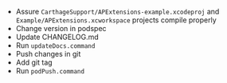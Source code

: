 - Assure `CarthageSupport/APExtensions-example.xcodeproj` and `Example/APExtensions.xcworkspace` projects compile properly
- Change version in podspec
- Update CHANGELOG.md
- Run `updateDocs.command`
- Push changes in git
- Add git tag
- Run `podPush.command`

